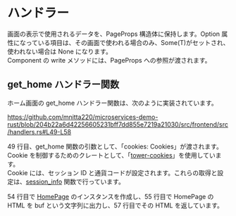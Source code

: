 # ハンドラー

画面の表示で使用されるデータを、PageProps 構造体に保持します。Option 属性になっている項目は、その画面で使われる場合のみ、Some(T)がセットされ、使われない場合は None になります。  
Component の write メソッドには、PageProps への参照が渡されます。

## get_home ハンドラー関数

ホーム画面の get_home ハンドラー関数は、次のように実装されています。

https://github.com/mnitta220/microservices-demo-rust/blob/204b22a6d42256605231bff7dd855e7219a21030/src/frontend/src/handlers.rs#L49-L58

49 行目、get_home 関数の引数として、「cookies: Cookies」が渡されます。  
Cookie を制御するためのクレートとして、「[tower-cookies](https://crates.io/crates/tower-cookies)」を使用しています。  
Cookie には、セッション ID と通貨コードが設定されます。これらの取得と設定は、[session_info](https://github.com/mnitta220/microservices-demo-rust/blob/204b22a6d42256605231bff7dd855e7219a21030/src/frontend/src/handlers.rs#L20-L47) 関数で行っています。

54 行目で [HomePage](/src/frontend/src/pages/home_page.rs) のインスタンスを作成し、55 行目で HomePage の HTML を buf という文字列に出力し、57 行目でその HTML を返しています。
